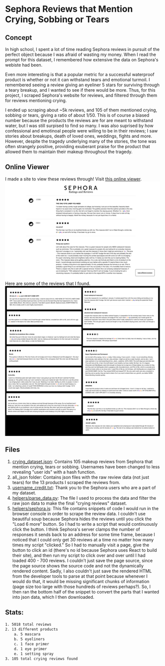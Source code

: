 # Sephora Reviews that Mention Crying, Sobbing or Tears
## Concept
In high school, I spent a lot of time reading Sephora reviews in pursuit of the perfect object because I was afraid of wasting my money. When I read the prompt for this dataset, I remembered how extensive the data on Sephora's webiste had been.

Even more interesting is that a popular metric for a successful waterproof product is whether or not it can withstand tears and emotional turmoil. I remembered seeing a review giving an eyeliner 5 stars for surviving through a teary breakup, and I wanted to see if there would be more. Thus, for this project, I scraped Sephora's website for reviews, and filtered through them for reviews mentioning crying.

I ended up scraping about ~5k reviews, and 105 of them mentioned crying, sobbing or tears, giving a ratio of about 1/50. This is of course a biased number because the products the reviews are for are meant to withstand water, but I was still surpised to find so many. I was also suprised by how confessional and emotinoal people were willing to be in their reviews; I saw stories about breakups, death of loved ones, weddings, fights and more. However, despite the tragedy underlying many of the stories, the tone was often strangely positive, providing exuberant praise for the product that allowed them to maintain their makeup throughout the tragedy. 

## Online Viewer
I made a site to view these reviews through! Visit [this online viewer](https://connie.dog/sephora/).
![image of online viewer](readme_assets/desktop.png)
Here are some of the reviews that I found.
![reviews](readme_assets/reviews.png)

## Files
1. [crying_dataset.json](crying_dataset.json): Contains 105 makeup reviews from Sephora that mention crying, tears or sobbing. Usernames have been changed to less revealing "user ids" with a hash function.
2. all_json folder: Contains json files with the raw review data (not just tears) for the 13 products I scraped the reviews from.
3. [username_credit.txt](helpers/parse_data.py): Thank you to the Sephora users who are a part of my dataset.
4. [helpers/parse_data.py](helpers/parse_data.py): The file I used to process the data and filter the raw json data to make the final "crying reviews" dataset.
5. [helpers/sephora.js](helpers/sephora.js): This file contains snippets of code I would run in the browser console in order to scrape the review data. I couldn't use beautiful soup because Sephora hides the reviews until you click the "Load 6 more" button. So I had to write a script that would continuously click the button. I think Sephora's server clamps the number of responses it sends back to an address for some time frame, because I noticed that I could only get 30 reviews at a time no matter how many times my script "clicked." So I had to manually visit a page, give the button to click an id (there's no id because Sephora uses React to build their site), and then run my script to click over and over until I had loaded 400 - 700 reviews. I couldn't just save the page source, since the page source shows the source code and not the dynamically rendered content. Sadly, I also couldn't just save the rendered HTML from the developer tools to parse at that point because whenever I would do that, it would be missing significant chunks of information (page size too large with those hundreds of reviews perhaps?). So, I then ran the bottom half of the snippet to convert the parts that I wanted into json data, which I then downloaded.

## Stats:
    1. 5018 total reviews
    2. 13 different products
        a. 5 mascara
        b. 5 eyeliners
        c. 1 face primer
        d. 1 eye primer
        e. 1 setting spray
    3. 105 total crying reviews found
